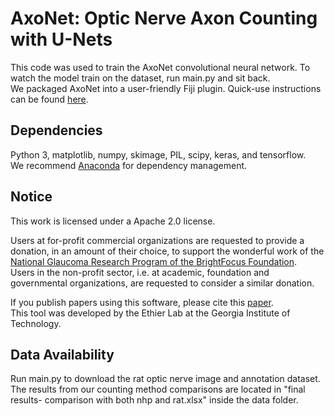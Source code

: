 # AxoNet: Optic Nerve Axon Counting with U-Nets  

This code was used to train the AxoNet convolutional neural network. To watch the model train on the dataset, run main.py and sit back.   
We packaged AxoNet into a user-friendly Fiji plugin. Quick-use instructions can be found [here](https://github.com/ethier-lab/AxoNet-fiji).  


## Dependencies
Python 3, matplotlib, numpy, skimage, PIL, scipy, keras, and tensorflow.    
We recommend [Anaconda](https://www.anaconda.com/distribution/) for dependency management.  


## Notice
This work is licensed under a Apache 2.0 license.   
  
Users at for-profit commercial organizations are requested to provide a donation, in an amount of their choice, to  support the wonderful work of the [National Glaucoma Research Program of the BrightFocus Foundation](https://www.brightfocus.org).   
Users in the non-profit sector, i.e. at academic, foundation and governmental organizations, are requested to consider a similar donation.   

If you publish papers using this software, please cite this [paper](https://www.nature.com/articles/s41598-020-64898-1).  
This tool was developed by the Ethier Lab at the Georgia Institute of Technology.

## Data Availability
Run main.py to download the rat optic nerve image and annotation dataset.  
The results from our counting method comparisons are located in "final results- comparison with both nhp and rat.xlsx" inside the data folder. 
